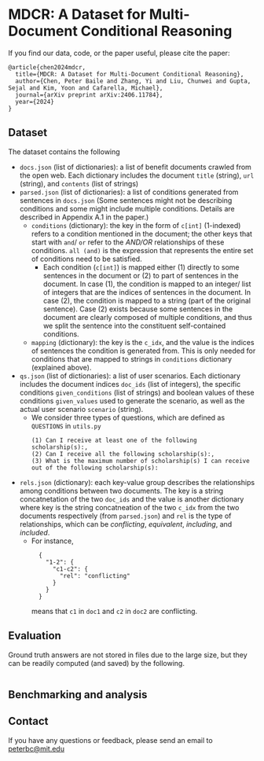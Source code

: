 # MDCR: A Dataset for Multi-Document Conditional Reasoning

If you find our data, code, or the paper useful, please cite the paper:
```
@article{chen2024mdcr,
  title={MDCR: A Dataset for Multi-Document Conditional Reasoning},
  author={Chen, Peter Baile and Zhang, Yi and Liu, Chunwei and Gupta, Sejal and Kim, Yoon and Cafarella, Michael},
  journal={arXiv preprint arXiv:2406.11784},
  year={2024}
}
```


## Dataset

The dataset contains the following
* `docs.json` (list of dictionaries): a list of benefit documents crawled from the open web. Each dictionary includes the document `title` (string), `url` (string), and `contents` (list of strings)
* `parsed.json` (list of dictionaries): a list of conditions generated from sentences in `docs.json` (Some sentences might not be describing conditions and some might include multiple conditions. Details are described in Appendix A.1 in the paper.)
  * `conditions` (dictionary): the key in the form of `c[int]` (1-indexed) refers to a condition mentioned in the document; the other keys that start with `and`/ `or` refer to the *AND/OR* relationships of these conditions. `all (and)` is the expression that represents the entire set of conditions need to be satisfied.
    * Each condition (`c[int]`) is mapped either (1) directly to some sentences in the document or (2) to part of sentences in the document. In case (1), the condition is mapped to an integer/ list of integers that are the indices of sentences in the document. In case (2), the condition is mapped to a string (part of the original sentence). Case (2) exists because some sentences in the document are clearly composed of multiple conditions, and thus we split the sentence into the constituent self-contained conditions.
  * `mapping` (dictionary): the key is the `c_idx`, and the value is the indices of sentences the condition is generated from. This is only needed for conditions that are mapped to strings in `conditions` dictionary (explained above). 
* `qs.json` (list of dictionaries): a list of user scenarios. Each dictionary includes the document indices `doc_ids` (list of integers), the specific conditions `given_conditions` (list of strings) and boolean values of these conditions `given_values` used to generate the scenario, as well as the actual user scenario `scenario` (string).
  * We consider three types of questions, which are defined as `QUESTIONS` in `utils.py`
    ```
    (1) Can I receive at least one of the following scholarship(s):,
    (2) Can I receive all the following scholarship(s):,
    (3) What is the maximum number of scholarship(s) I can receive out of the following scholarship(s):
    ```
* `rels.json` (dictionary): each key-value group describes the relationships among conditions between two documents. The key is a string concatnetation of the two `doc_ids` and the value is another dictionary where key is the string concatneation of the two `c_idx` from the two documents respectively (from `parsed.json`) and `rel` is the type of relationships, which can be *conflicting*, *equivalent*, *including*, and *included*.
  * For instance,
    ```
      {
        "1-2": {
          "c1-c2": {
            "rel": "conflicting"
          }
        }
      }
    ```
    means that `c1` in `doc1` and `c2` in `doc2` are conflicting.


## Evaluation

Ground truth answers are not stored in files due to the large size, but they can be readily computed (and saved) by the following.

```python

```

## Benchmarking and analysis




## Contact

If you have any questions or feedback, please send an email to peterbc@mit.edu